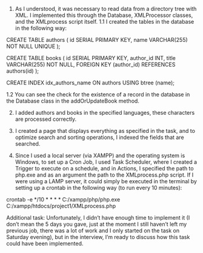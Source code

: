1.	As I understood, it was necessary to read data from a directory tree with XML. I implemented this through the Database, XMLProcessor classes, and the XMLprocess script itself.
1.1 I created the tables in the database in the following way:

CREATE TABLE authors (
    id SERIAL PRIMARY KEY,
    name VARCHAR(255) NOT NULL UNIQUE
);

CREATE TABLE books (
    id SERIAL PRIMARY KEY,
    author_id INT,
    title VARCHAR(255) NOT NULL,
    FOREIGN KEY (author_id) REFERENCES authors(id)
);

CREATE INDEX idx_authors_name ON authors USING btree (name);

1.2 You can see the check for the existence of a record in the database in the Database class in the addOrUpdateBook method.

2.	I added authors and books in the specified languages, these characters are processed correctly.

3.	I created a page that displays everything as specified in the task, and to optimize search and sorting operations, I indexed the fields that are searched.

4.	Since I used a local server (via XAMPP) and the operating system is Windows, to set up a Cron Job, I used Task Scheduler, where I created a Trigger to execute on a schedule, and in Actions, I specified the path to php.exe and as an argument the path to the XMLprocess.php script. If I were using a LAMP server, it could simply be executed in the terminal by setting up a crontab in the following way (to run every 10 minutes):

crontab -e */10 * * * * C:/xampp/php/php.exe C:/xampp/htdocs/project1/XMLprocess.php

Additional task: Unfortunately, I didn’t have enough time to implement it (I don’t mean the 5 days you gave, just at the moment I still haven’t left my previous job, there was a lot of work and I only started on the task on Saturday evening), but in the interview, I’m ready to discuss how this task could have been implemented.
